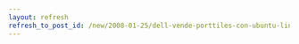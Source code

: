 ```yaml
---
layout: refresh
refresh_to_post_id: /new/2008-01-25/dell-vende-porttiles-con-ubuntu-linux-de-serie-pero
---
```

